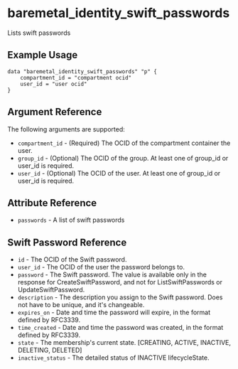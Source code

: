 # baremetal\_identity\_swift\_passwords

Lists swift passwords

## Example Usage

```
data "baremetal_identity_swift_passwords" "p" {
    compartment_id = "compartment ocid"
    user_id = "user ocid"
}
```

## Argument Reference

The following arguments are supported:

* `compartment_id` - (Required) The OCID of the compartment container the user.
* `group_id` - (Optional) The OCID of the group. At least one of group_id or user_id is required.
* `user_id` - (Optional) The OCID of the user. At least one of group_id or user_id is required.

## Attribute Reference
* `passwords` - A list of swift passwords

## Swift Password Reference
* `id` - The OCID of the Swift password.
* `user_id` - The OCID of the user the password belongs to.
* `password` - The Swift password. The value is available only in the response for CreateSwiftPassword, and not for ListSwiftPasswords or UpdateSwiftPassword.
* `description` - The description you assign to the Swift password. Does not have to be unique, and it's changeable.
* `expires_on` - Date and time the password will expire, in the format defined by RFC3339.
* `time_created` - Date and time the password was created, in the format defined by RFC3339.
* `state` - The membership's current state. [CREATING, ACTIVE, INACTIVE, DELETING, DELETED]
* `inactive_status` - The detailed status of INACTIVE lifecycleState.
